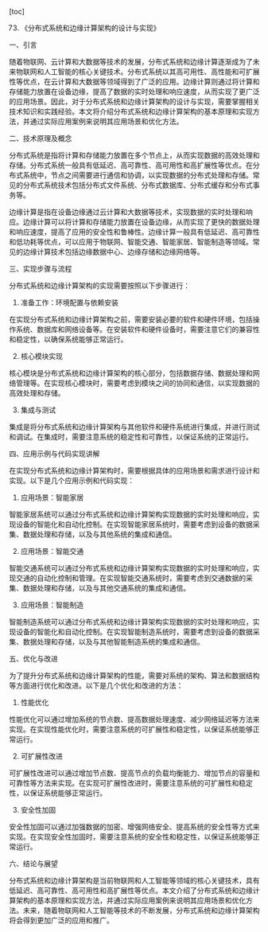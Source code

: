 
[toc]                    
                
                
73. 《分布式系统和边缘计算架构的设计与实现》

一、引言

随着物联网、云计算和大数据等技术的发展，分布式系统和边缘计算逐渐成为了未来物联网和人工智能的核心关键技术。分布式系统以其高可用性、高性能和可扩展性等优点，在云计算和大数据等领域得到了广泛的应用。边缘计算则通过将计算和存储能力放置在设备边缘，提高了数据的实时处理和响应速度，从而实现了更广泛的应用场景。因此，对于分布式系统和边缘计算架构的设计与实现，需要掌握相关技术知识和实践经验。本文将介绍分布式系统和边缘计算架构的基本原理和实现方法，并通过实际应用案例来说明其应用场景和优化方法。

二、技术原理及概念

分布式系统是指将计算和存储能力放置在多个节点上，从而实现数据的高效处理和存储。分布式系统一般具有低延迟、高可靠性、高可用性和高扩展性等优点。在分布式系统中，节点之间需要进行通信和协调，以实现数据的分布式处理和存储。常见的分布式系统技术包括分布式文件系统、分布式数据库、分布式缓存和分布式事务等。

边缘计算是指在设备边缘通过云计算和大数据等技术，实现数据的实时处理和响应。边缘计算可以将计算和存储能力放置在设备边缘，从而实现了更快的数据处理和响应速度，提高了应用的安全性和鲁棒性。边缘计算一般具有低延迟、高可靠性和低功耗等优点，可以应用于物联网、智能交通、智能家居、智能制造等领域。常见的边缘计算技术包括边缘数据中心、边缘存储和边缘网络等。

三、实现步骤与流程

分布式系统和边缘计算架构的实现需要按照以下步骤进行：

1. 准备工作：环境配置与依赖安装

在实现分布式系统和边缘计算架构之前，需要安装必要的软件和硬件环境，包括操作系统、数据库和网络设备等。在安装软件和硬件设备时，需要注意它们的兼容性和稳定性，以确保系统能够正常运行。

2. 核心模块实现

核心模块是分布式系统和边缘计算架构的核心部分，包括数据存储、数据处理和网络管理等。在实现核心模块时，需要考虑到模块之间的协同和通信，以实现数据的高效处理和存储。

3. 集成与测试

集成是将分布式系统和边缘计算架构与其他软件和硬件系统进行集成，并进行测试和调试。在集成时，需要注意系统的稳定性和可靠性，以保证系统的正常运行。

四、应用示例与代码实现讲解

在实现分布式系统和边缘计算架构时，需要根据具体的应用场景和需求进行设计和实现。以下是几个应用示例和代码实现：

1. 应用场景：智能家居

智能家居系统可以通过分布式系统和边缘计算架构实现数据的实时处理和响应，实现设备的智能化和自动化控制。在实现智能家居系统时，需要考虑到设备的数据采集、数据处理和存储，以及与其他系统的集成和通信。

2. 应用场景：智能交通

智能交通系统可以通过分布式系统和边缘计算架构实现数据的实时处理和响应，实现交通的自动化控制和管理。在实现智能交通系统时，需要考虑到交通数据的采集、数据处理和存储，以及与其他交通系统的集成和通信。

3. 应用场景：智能制造

智能制造系统可以通过分布式系统和边缘计算架构实现数据的实时处理和响应，实现设备的智能化和自动化控制。在实现智能制造系统时，需要考虑到设备的数据采集、数据处理和存储，以及与其他智能制造系统的集成和通信。

五、优化与改进

为了提升分布式系统和边缘计算架构的性能，需要对系统的架构、算法和数据结构等方面进行优化和改进。以下是几个优化和改进的方法：

1. 性能优化

性能优化可以通过增加系统的节点数、提高数据处理速度、减少网络延迟等方法来实现。在实现性能优化时，需要注意系统的可扩展性和稳定性，以保证系统能够正常运行。

2. 可扩展性改进

可扩展性改进可以通过增加节点数、提高节点的负载均衡能力、增加节点的容量和可靠性等方法来实现。在实现可扩展性改进时，需要注意系统的可扩展性和稳定性，以保证系统能够正常运行。

3. 安全性加固

安全性加固可以通过加强数据的加密、增强网络安全、提高系统的安全性等方式来实现。在实现安全性加固时，需要注意系统的安全性和稳定性，以保证系统能够正常运行。

六、结论与展望

分布式系统和边缘计算架构是当前物联网和人工智能等领域的核心关键技术，具有低延迟、高可靠性、高可用性和高扩展性等优点。本文介绍了分布式系统和边缘计算架构的基本原理和实现方法，并通过实际应用案例来说明其应用场景和优化方法。未来，随着物联网和人工智能等技术的不断发展，分布式系统和边缘计算架构将会得到更加广泛的应用和推广。

